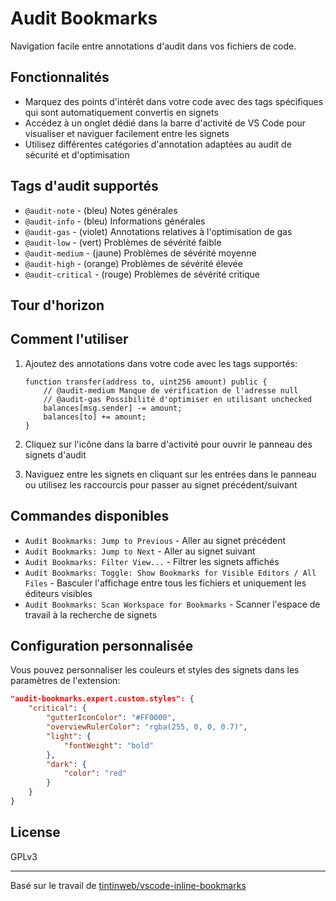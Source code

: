 # Audit Bookmarks

Navigation facile entre annotations d'audit dans vos fichiers de code.

## Fonctionnalités

* Marquez des points d'intérêt dans votre code avec des tags spécifiques qui sont automatiquement convertis en signets
* Accédez à un onglet dédié dans la barre d'activité de VS Code pour visualiser et naviguer facilement entre les signets
* Utilisez différentes catégories d'annotation adaptées au audit de sécurité et d'optimisation

## Tags d'audit supportés

* `@audit-note` - (bleu) Notes générales
* `@audit-info` - (bleu) Informations générales
* `@audit-gas` - (violet) Annotations relatives à l'optimisation de gas
* `@audit-low` - (vert) Problèmes de sévérité faible
* `@audit-medium` - (jaune) Problèmes de sévérité moyenne
* `@audit-high` - (orange) Problèmes de sévérité élevée
* `@audit-critical` - (rouge) Problèmes de sévérité critique

## Tour d'horizon

## Comment l'utiliser

1. Ajoutez des annotations dans votre code avec les tags supportés:
   ```solidity
   function transfer(address to, uint256 amount) public {
       // @audit-medium Manque de vérification de l'adresse null
       // @audit-gas Possibilité d'optimiser en utilisant unchecked
       balances[msg.sender] -= amount;
       balances[to] += amount;
   }
   ```

2. Cliquez sur l'icône dans la barre d'activité pour ouvrir le panneau des signets d'audit

3. Naviguez entre les signets en cliquant sur les entrées dans le panneau ou utilisez les raccourcis pour passer au signet précédent/suivant

## Commandes disponibles

* `Audit Bookmarks: Jump to Previous` - Aller au signet précédent
* `Audit Bookmarks: Jump to Next` - Aller au signet suivant
* `Audit Bookmarks: Filter View...` - Filtrer les signets affichés
* `Audit Bookmarks: Toggle: Show Bookmarks for Visible Editors / All Files` - Basculer l'affichage entre tous les fichiers et uniquement les éditeurs visibles
* `Audit Bookmarks: Scan Workspace for Bookmarks` - Scanner l'espace de travail à la recherche de signets

## Configuration personnalisée

Vous pouvez personnaliser les couleurs et styles des signets dans les paramètres de l'extension:

```json
"audit-bookmarks.expert.custom.styles": {
    "critical": {
        "gutterIconColor": "#FF0000",
        "overviewRulerColor": "rgba(255, 0, 0, 0.7)",
        "light": {
            "fontWeight": "bold"
        },
        "dark": {
            "color": "red"
        }
    }
}
```

## License

GPLv3

---

Basé sur le travail de [tintinweb/vscode-inline-bookmarks](https://github.com/tintinweb/vscode-inline-bookmarks)
